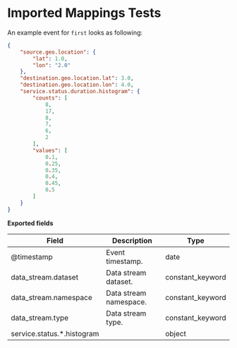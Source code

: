# Imported Mappings Tests

An example event for `first` looks as following:

```json
{
    "source.geo.location": {
        "lat": 1.0,
        "lon": "2.0"
    },
    "destination.geo.location.lat": 3.0,
    "destination.geo.location.lon": 4.0,
    "service.status.duration.histogram": {
        "counts": [
            8,
            17,
            8,
            7,
            6,
            2
        ],
        "values": [
            0.1,
            0.25,
            0.35,
            0.4,
            0.45,
            0.5
        ]
    }
}
```

**Exported fields**

| Field | Description | Type |
|---|---|---|
| @timestamp | Event timestamp. | date |
| data_stream.dataset | Data stream dataset. | constant_keyword |
| data_stream.namespace | Data stream namespace. | constant_keyword |
| data_stream.type | Data stream type. | constant_keyword |
| service.status.\*.histogram |  | object |
